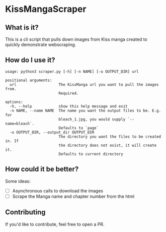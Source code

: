 # KissMangaScraper

## What is it?

This is a cli script that pulls down images from Kiss manga created to quickly demonstrate webscraping.

## How do I use it?

```
usage: python3 scraper.py [-h] [-n NAME] [-o OUTPUT_DIR] url

positional arguments:
  url                   The KissManga url you want to pull the images from.
                        Required.

options:
  -h, --help            show this help message and exit
  -n NAME, --name NAME  The name you want the output files to be. E.g. for
                        bleach_1.jpg, you would supply `--name=bleach`.
                        Defaults to `page`
  -o OUTPUT_DIR, --output_dir OUTPUT_DIR
                        The directory you want the files to be created in. If
                        the directory does not exist, it will create it.
                        Defaults to current directory
```

## How could it be better?

Some ideas:

- [ ] Asynchronous calls to download the images
- [ ] Scrape the Manga name and chapter number from the html

## Contributing

If you'd like to contribute, feel free to open a PR.